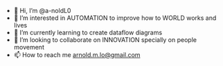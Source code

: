 - 👋 Hi, I’m @a-noldL0
- 👀 I’m interested in AUTOMATION to improve how to WORLD works and lives
- 🌱 I’m currently learning to create dataflow diagrams
- 💞️ I’m looking to collaborate on INNOVATION specially on people movement
- 📫 How to reach me arnold.m.lo@gmail.com

<!---
a-noldL0/a-noldL0 is a ✨ special ✨ repository because its `README.md` (this file) appears on your GitHub profile.
You can click the Preview link to take a look at your changes.
--->
